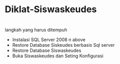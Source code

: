 # Diklat-Siswaskeudes

# 
langkah yang harus ditempuh
* Instalasi SQL Server 2008 n above
* Restore Database Siskeudes berbasis Sql server
* Restore Database Siswaskeudes
* Buka Siswaskeudes dan Seting Konfigurasi

